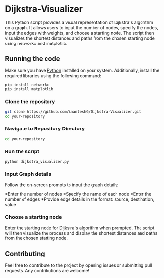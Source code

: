 # Dijkstra-Visualizer

This Python script provides a visual representation of Dijkstra's algorithm on a graph. It allows users to input the number of nodes, specify the nodes, input the edges with weights, and choose a starting node. The script then visualizes the shortest distances and paths from the chosen starting node using networkx and matplotlib.

## Running the code
Make sure you have [Python](https://www.python.org/) installed on your system. Additionally, install the required libraries using the following command:
```bash
pip install networkx
pip install matplotlib
```

### Clone the repository
```bash
git clone https://github.com/AnanteshG/Dijkstra-Visualizer.git
cd your-repository
```

### Navigate to Repository Directory
```bash
cd your-repository
```

### Run the script
```bash
python dijkstra_visualizer.py
```

### Input Graph details
Follow the on-screen prompts to input the graph details:

*Enter the number of nodes
*Specify the name of each node
*Enter the number of edges
*Provide edge details in the format: source, destination, value

### Choose a starting node
Enter the starting node for Dijkstra's algorithm when prompted.
The script will then visualize the process and display the shortest distances and paths from the chosen starting node.

## Contributing
Feel free to contribute to the project by opening issues or submitting pull requests. Any contributions are welcome!
